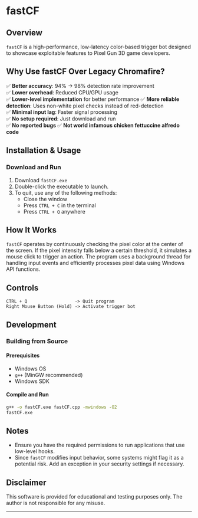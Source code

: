 # fastCF

## Overview

`fastCF` is a high-performance, low-latency color-based trigger bot designed to showcase exploitable features to Pixel Gun 3D game developers. 

## Why Use fastCF Over Legacy Chromafire?

✅ **Better accuracy**: 94% → 98% detection rate improvement  
✅ **Lower overhead**: Reduced CPU/GPU usage  
✅ **Lower-level implementation** for better performance
✅ **More reliable detection**: Uses non-white pixel checks instead of red-detection  
✅ **Minimal input lag**: Faster signal processing  
✅ **No setup required**: Just download and run  
✅ **No reported bugs**
✅ **Not world infamous chicken fettuccine alfredo code**

## Installation & Usage

### Download and Run

1. Download `fastCF.exe`
2. Double-click the executable to launch.
3. To quit, use any of the following methods:
   - Close the window
   - Press `CTRL + C` in the terminal
   - Press `CTRL + Q` anywhere

## How It Works

`fastCF` operates by continuously checking the pixel color at the center of the screen. If the pixel intensity falls below a certain threshold, it simulates a mouse click to trigger an action. The program uses a background thread for handling input events and efficiently processes pixel data using Windows API functions.

## Controls

```plaintext
CTRL + Q                  -> Quit program
Right Mouse Button (Hold) -> Activate trigger bot
```

## Development

### Building from Source

#### Prerequisites

- Windows OS
- `g++` (MinGW recommended)
- Windows SDK

#### Compile and Run

```sh
g++ -o fastCF.exe fastCF.cpp -mwindows -O2
fastCF.exe
```

## Notes

- Ensure you have the required permissions to run applications that use low-level hooks.
- Since `fastCF` modifies input behavior, some systems might flag it as a potential risk. Add an exception in your security settings if necessary.

## Disclaimer

This software is provided for educational and testing purposes only. The author is not responsible for any misuse.

---
